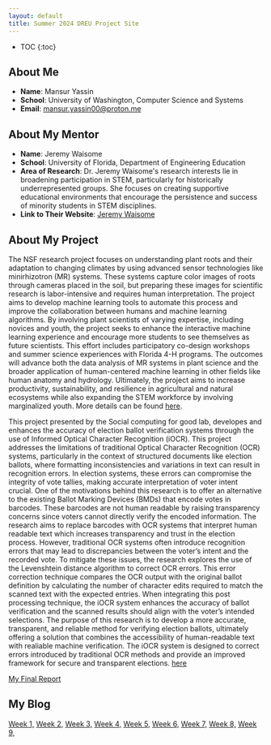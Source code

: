 ```yaml
---
layout: default
title: Summer 2024 DREU Project Site
---
```


* TOC
{:toc}

## About Me

- **Name**: Mansur Yassin
- **School**: University of Washington, Computer Science and Systems
- **Email**: [mansur.yassin00@proton.me](mailto:mansur.yassin00@proton.me)

## About My Mentor

- **Name**: Jeremy Waisome
- **School**: University of Florida, Department of Engineering Education
- **Area of Research**: Dr. Jeremy Waisome's research interests lie in broadening participation in STEM, particularly for historically underrepresented groups. She focuses on creating supportive educational environments that encourage the persistence and success of minority students in STEM disciplines.
- **Link to Their Website**: [Jeremy Waisome](https://www.jeremywaisome.com/)


## About My Project

The NSF research project focuses on understanding plant roots and their adaptation to changing climates by using advanced sensor technologies like minirhizotron (MR) systems. These systems capture color images of roots through cameras placed in the soil, but preparing these images for scientific research is labor-intensive and requires human interpretation. The project aims to develop machine learning tools to automate this process and improve the collaboration between humans and machine learning algorithms. By involving plant scientists of varying expertise, including novices and youth, the project seeks to enhance the interactive machine learning experience and encourage more students to see themselves as future scientists. This effort includes participatory co-design workshops and summer science experiences with Florida 4-H programs. The outcomes will advance both the data analysis of MR systems in plant science and the broader application of human-centered machine learning in other fields like human anatomy and hydrology. Ultimately, the project aims to increase productivity, sustainability, and resilience in agricultural and natural ecosystems while also expanding the STEM workforce by involving marginalized youth. More details can be found [here](https://www.nsf.gov/awardsearch/showAward?AWD_ID=2312643&HistoricalAwards=false).

This project presented by the Social computing for good lab, developes and enhances the accuracy of election ballot verification systems through the use of Informed Optical Character Recognition (iOCR). This project addresses the limitations of traditional Optical Character Recognition (OCR) systems, particularly in the context of structured documents like election ballots, where formatting inconsistencies and variations in text can result in recognition errors. In election systems, these errors can compromise the integrity of vote tallies, making accurate interpretation of voter intent crucial. One of the motivations behind this research is to offer an alternative to the existing Ballot Marking Devices (BMDs) that encode votes in barcodes. These barcodes are not human readable by raising transparency concerns since voters cannot directly verify the encoded information. The research aims to replace barcodes with OCR systems that interpret human readable text which increases transparency and trust in the election process. However, traditional OCR systems often introduce recognition errors that may lead to discrepancies between the voter’s intent and the recorded vote. To mitigate these issues, the research explores the use of the Levenshtein distance algorithm to correct OCR errors. This error correction technique compares the OCR output with the original ballot definition by calculating the number of character edits required to match the scanned text with the expected entries. When integrating this post processing technique, the iOCR system enhances the accuracy of ballot verification and the scanned results should align with the voter’s intended selections. The purpose of this research is to develop a more accurate, transparent, and reliable method for verifying election ballots, ultimately offering a solution that combines the accessibility of human-readable text with realiable machine verification. The iOCR system is designed to correct errors introduced by traditional OCR methods and provide an improved framework for secure and transparent elections. [here](https://arxiv.org/abs/2208.00865)

[My Final Report](files/finalreport.pdf)


## My Blog

[Week 1,](_posts/2024-06-07-week1.md)
[Week 2,](_posts/2024-06-14-week2.md)
[Week 3,](_posts/2024-06-21-week3.md)
[Week 4,](_posts/2024-06-28-week4.md)
[Week 5,](_posts/2024-07-04-week5.md)
[Week 6,](_posts/2024-07-10-week6.md)
[Week 7,](_posts/2024-07-17-week7.md)
[Week 8,](_posts/2024-07-24-week8.md)
[Week 9,](_posts/2024-08-1-week9.md)


